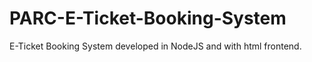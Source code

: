 # PARC-E-Ticket-Booking-System
E-Ticket Booking System developed in NodeJS and with html frontend. 
